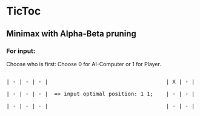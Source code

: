 # TicToc
## Minimax with Alpha-Beta pruning

### For input:
Choose who is first: Choose 0 for AI-Computer or 1 for Player. <br/>

<pre>                  
| - | - | - |                                     | X | - | - | <br/>
| - | - | - |  => input optimal position: 1 1;    | - | - | - | <br/>
| - | - | - |                                     | - | - | - | <br/>
</pre>      

